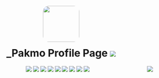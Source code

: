 <p align="center">
<img src="https://minepic.org/avatar/_Pakmo" style="border-radius: 16px; padding-bottom: 0px" width="100" height="100" >
</p>

<h1 align="center" style="padding-top:0px; margin-top: 0px; ">_Pakmo Profile Page <img src="https://komarev.com/ghpvc/?username=Pakmo&color=ff69b4"></h1>
<img align="right" src="https://github-readme-stats.vercel.app/api?username=Pakmo&count_private=true&show_icons=true">
<p align="center">
<a href="https://www.java.com/" style="text-decoration: none;">
<img src="https://img.shields.io/badge/Java-ED8B00?style=for-the-badge&logo=java&logoColor=white" />
</a>

<a href="https://www.php.net/" style="text-decoration: none;">
<img src="https://img.shields.io/badge/PHP-777BB4?style=for-the-badge&logo=php&logoColor=white" />
</a>

<a href="https://www.javascript.com/" style="text-decoration: none;">
<img src="https://img.shields.io/badge/javascript-b8920d?style=for-the-badge&logo=javascript&logoColor=white" />
</a>

<a href="https://www.w3schools.com/css/" style="text-decoration: none;">
<img src="https://img.shields.io/badge/CSS-0f99d9?style=for-the-badge&logo=css3&logoColor=white" />
</a>

<a href="https://www.html.it/" style="text-decoration: none;">
<img src="https://img.shields.io/badge/HTML-d94c0f?style=for-the-badge&logo=html5&logoColor=white" /> 
</a>

<a href="https://www.mysql.com" style="text-decoration: none;">
<img src="https://img.shields.io/badge/MySQL-599ede?style=for-the-badge&logo=mysql&logoColor=white" />
</a>

<a href="https://www.mongodb.com/" style="text-decoration: none;">
<img src="https://img.shields.io/badge/MongoDB-4EA94B?style=for-the-badge&logo=mongodb&logoColor=white" />
</a>

<a href="https://redis.io/" style="text-decoration: none;">
<img src="https://img.shields.io/badge/redis-%23DD0031.svg?&style=for-the-badge&logo=redis&logoColor=white"/>
</a>

<a href="https://www.jenkins.io/" style="text-decoration: none;">
<img src="https://img.shields.io/badge/Jenkins-D24939?style=for-the-badge&logo=Jenkins&logoColor=white"/>
</a>
</p>
